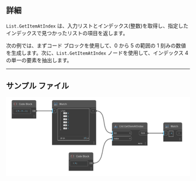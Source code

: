 ## 詳細
`List.GetItemAtIndex` は、入力リストとインデックス(整数)を取得し、指定したインデックスで見つかったリストの項目を返します。

次の例では、まずコード ブロックを使用して、0 から 5 の範囲の 1 刻みの数値を生成します。次に、`List.GetItemAtIndex` ノードを使用して、インデックス 4 の単一の要素を抽出します。
___
## サンプル ファイル

![List.GetItemAtIndex](./DSCore.List.GetItemAtIndex_img.jpg)

